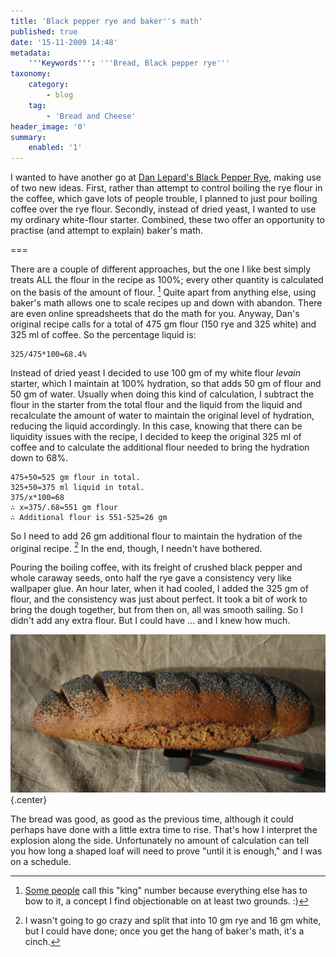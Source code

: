 ```yaml
---
title: 'Black pepper rye and baker''s math'
published: true
date: '15-11-2009 14:48'
metadata:
    '''Keywords''': '''Bread, Black pepper rye'''
taxonomy:
    category:
        - blog
    tag:
        - 'Bread and Cheese'
header_image: '0'
summary:
    enabled: '1'
---
```


I wanted to have another go at [Dan Lepard's Black Pepper Rye](https://www.jeremycherfas.net/blog/dan-lepard-s-black-pepper-rye), making use of two new ideas. First, rather than attempt to control boiling the rye flour in the coffee, which gave lots of people trouble, I planned to just pour boiling coffee over the rye flour. Secondly, instead of dried yeast, I wanted to use my ordinary white-flour starter. Combined, these two offer an opportunity to practise (and attempt to explain) baker's math.

===

There are a couple of different approaches, but the one I like best simply treats ALL the flour in the recipe as 100%; every other quantity is calculated on the basis of the amount of flour. [^fn1] Quite apart from anything else, using baker's math allows one to scale recipes up and down with abandon. There are even online spreadsheets that do the math for you. Anyway, Dan's original recipe calls for a total of 475 gm flour (150 rye and 325 white) and 325 ml of coffee. So the percentage liquid is:

    325/475*100=68.4%


Instead of dried yeast I decided to use 100 gm of my white flour _levain_ starter, which I maintain at 100% hydration, so that adds 50 gm of flour and 50 gm of water. Usually when doing this kind of calculation, I subtract the flour in the starter from the total flour and the liquid from the liquid and recalculate the amount of water to maintain the original level of hydration, reducing the liquid accordingly. In this case, knowing that there can be liquidity issues with the recipe, I decided to keep the original 325 ml of coffee and to calculate the additional flour needed to bring the hydration down to 68%.

````
475+50=525 gm flour in total.  
325+50=375 ml liquid in total.  
375/x*100=68  
∴ x=375/.68=551 gm flour  
∴ Additional flour is 551-525=26 gm
````

So I need to add 26 gm additional flour to maintain the hydration of the original recipe. [^fn3] In the end, though, I needn't have bothered.

Pouring the boiling coffee, with its freight of crushed black pepper and whole caraway seeds, onto half the rye gave a consistency very like wallpaper glue. An hour later, when it had cooled, I added the 325 gm of flour, and the consistency was just about perfect. It took a bit of work to bring the dough together, but from then on, all was smooth sailing. So I didn't add any extra flour. But I could have ... and I knew how much.

![Black pepper rye bread](IMG_6150.png){.center}

The bread was good, as good as the previous time, although it could perhaps have done with a little extra time to rise. That's how I interpret the explosion along the side. Unfortunately no amount of calculation can tell you how long a shaped loaf will need to prove "until it is enough," and I was on a schedule.

[^fn1]: [Some people](http://www.thefreshloaf.com/node/2358/bakers-math) call this "king" number because everything else has to bow to it, a concept I find objectionable on at least two grounds. :)  

[^fn3]: I wasn't going to go crazy and split that into 10 gm rye and 16 gm white, but I could have done; once you get the hang of baker's math, it's a cinch. 
